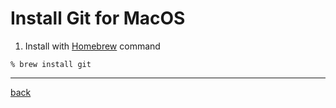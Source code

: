 # Install Git for MacOS
1. Install with [Homebrew](../contents/brew.md) command
```
% brew install git
```

---

[back](../command.md)